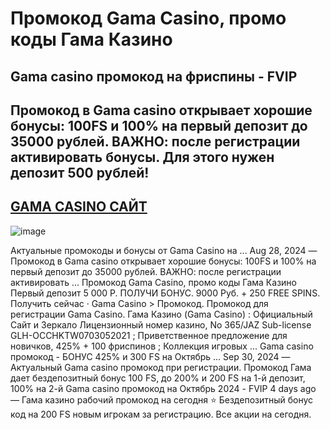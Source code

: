 # Промокод Gama Casino, промо коды Гама Казино

## Gama casino промокод на фриспины - FVIP

## Промокод в Gama casino открывает хорошие бонусы: 100FS и 100% на первый депозит до 35000 рублей. ВАЖНО: после регистрации активировать бонусы. Для этого нужен депозит 500 рублей!

## [GAMA CASINO САЙТ](https://linksc.ru/gama_fvip)

![image](https://github.com/user-attachments/assets/7d0ff796-0878-4fc9-acfa-696b9a97aac8)

Актуальные промокоды и бонусы от Gama Casino на ... Aug 28, 2024 — Промокод в Gama casino открывает хорошие бонусы: 100FS и 100% на первый депозит до 35000 рублей. ВАЖНО: после регистрации активировать ... Промокод Gama Casino, промо коды Гама Казино Первый депозит 5 000 Р. ПОЛУЧИ БОНУС. 9000 Руб. + 250 FREE SPINS. Получить сейчас · Gama Casino > Промокод. Промокод для регистрации Gama Casino. Гама Казино (Gama Casino) : Официальный Сайт и Зеркало Лицензионный номер казино, No 365/JAZ Sub-license GLH-OCCHKTW0703052021 ; Приветственное предложение для новичков, 425% + 100 фриспинов ; Коллекция игровых ... Gama casino промокод - БОНУС 425% и 300 FS на Октябрь ... Sep 30, 2024 — Актуальный Gama casino промокод при регистрации. Промокод Гама дает бездепозитный бонус 100 FS, до 200% и 200 FS на 1-й депозит, 100% на 2-й Gama casino промокод на Октябрь 2024 - FVIP 4 days ago — Гама казино рабочий промокод на сегодня ⭐️ Бездепозитный бонус код на 200 FS новым игрокам за регистрацию. Все акции на сегодня.
